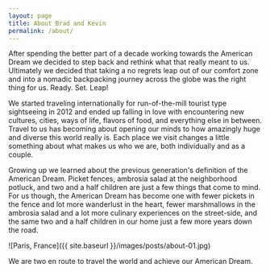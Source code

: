 ```yaml
---
layout: page
title: About Brad and Kevin
permalink: /about/
---
```


After spending the better part of a decade working towards the American Dream we decided to step back and rethink what that really meant to us. Ultimately we decided that taking a no regrets leap out of our comfort zone and into a nomadic backpacking journey across the globe was the right thing for us. Ready. Set. Leap!

We started traveling internationally for run-of-the-mill tourist type sightseeing in 2012 and ended up falling in love with encountering new cultures, cities, ways of life, flavors of food, and everything else in between. Travel to us has becoming about opening our minds to how amazingly huge and diverse this world really is.  Each place we visit changes a little something about what makes us who we are, both individually and as a couple.

Growing up we learned about the previous generation's definition of the American Dream.  Picket fences, ambrosia salad at the neighborhood potluck, and two and a half children are just a few things that come to mind. For us though, the American Dream has become one with fewer pickets in the fence and lot more wanderlust in the heart, fewer marshmallows in the ambrosia salad and a lot more culinary experiences on the street-side, and the same two and a half children in our home just a few more years down the road.

![Paris, France]({{ site.baseurl }}/images/posts/about-01.jpg)

We are two en route to travel the world and achieve our American Dream.